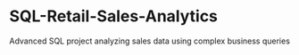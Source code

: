# SQL-Retail-Sales-Analytics
Advanced SQL project analyzing sales data using complex business queries
